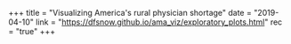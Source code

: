 +++
title = "Visualizing America's rural physician shortage"
date = "2019-04-10"
link = "https://dfsnow.github.io/ama_viz/exploratory_plots.html"
rec = "true"
+++
